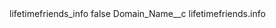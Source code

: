 <?xml version="1.0" encoding="UTF-8"?>
<CustomMetadata xmlns="http://soap.sforce.com/2006/04/metadata" xmlns:xsi="http://www.w3.org/2001/XMLSchema-instance" xmlns:xsd="http://www.w3.org/2001/XMLSchema">
    <label>lifetimefriends_info</label>
    <protected>false</protected>
    <values>
        <field>Domain_Name__c</field>
        <value xsi:type="xsd:string">lifetimefriends.info</value>
    </values>
</CustomMetadata>
